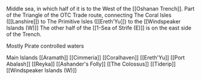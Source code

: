 Middle sea, in which half of it is to the West of the [[Oshanan Trench]].  Part of the Triangle of the OTC Trade route, connecting The Coral Isles ([[Lanshire]]) to The Primitive Isles ([[Ereth’Yu]]) to the [[Windspeaker Islands (W)]]  The other half of the [[1-Sea of Strife (E)]] is on the east side of the Trench.

Mostly Pirate controlled waters

Main Islands
[[Aramath]]
[[Cimmeria]]
[[Coralhaven]]
[[Ereth'Yu]]
[[Port Abalash]]
[[Reyka]]
[[Ashander's Folly]]
[[The Colossus]]
[[Tiderip]]
[[Windspeaker Islands (W)]]
